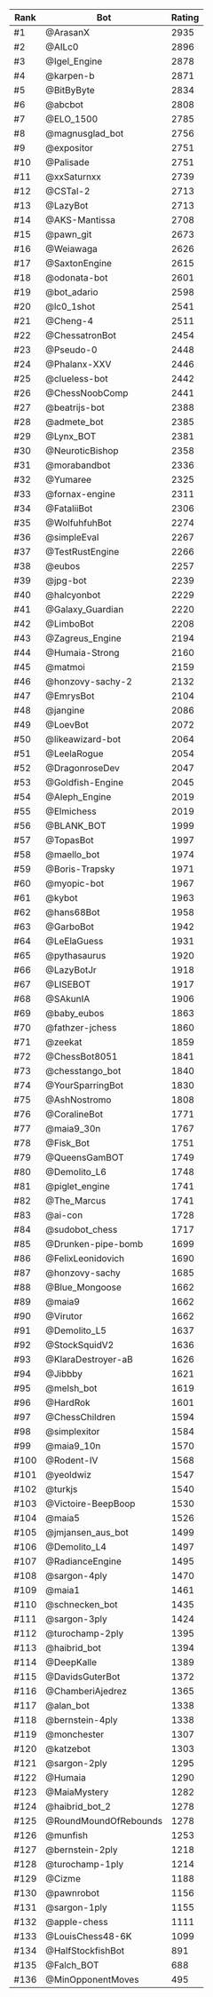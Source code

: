 Rank|Bot|Rating
---|---|---
#1|@ArasanX|2935
#2|@AILc0|2896
#3|@Igel_Engine|2878
#4|@karpen-b|2871
#5|@BitByByte|2834
#6|@abcbot|2808
#7|@ELO_1500|2785
#8|@magnusglad_bot|2756
#9|@expositor|2751
#10|@Palisade|2751
#11|@xxSaturnxx|2739
#12|@CSTal-2|2713
#13|@LazyBot|2713
#14|@AKS-Mantissa|2708
#15|@pawn_git|2673
#16|@Weiawaga|2626
#17|@SaxtonEngine|2615
#18|@odonata-bot|2601
#19|@bot_adario|2598
#20|@lc0_1shot|2541
#21|@Cheng-4|2511
#22|@ChessatronBot|2454
#23|@Pseudo-0|2448
#24|@Phalanx-XXV|2446
#25|@clueless-bot|2442
#26|@ChessNoobComp|2441
#27|@beatrijs-bot|2388
#28|@admete_bot|2385
#29|@Lynx_BOT|2381
#30|@NeuroticBishop|2358
#31|@morabandbot|2336
#32|@Yumaree|2325
#33|@fornax-engine|2311
#34|@FataliiBot|2306
#35|@WolfuhfuhBot|2274
#36|@simpleEval|2267
#37|@TestRustEngine|2266
#38|@eubos|2257
#39|@jpg-bot|2239
#40|@halcyonbot|2229
#41|@Galaxy_Guardian|2220
#42|@LimboBot|2208
#43|@Zagreus_Engine|2194
#44|@Humaia-Strong|2160
#45|@matmoi|2159
#46|@honzovy-sachy-2|2132
#47|@EmrysBot|2104
#48|@jangine|2086
#49|@LoevBot|2072
#50|@likeawizard-bot|2064
#51|@LeelaRogue|2054
#52|@DragonroseDev|2047
#53|@Goldfish-Engine|2045
#54|@Aleph_Engine|2019
#55|@Elmichess|2019
#56|@BLANK_BOT|1999
#57|@TopasBot|1997
#58|@maello_bot|1974
#59|@Boris-Trapsky|1971
#60|@myopic-bot|1967
#61|@kybot|1963
#62|@hans68Bot|1958
#63|@GarboBot|1942
#64|@LeElaGuess|1931
#65|@pythasaurus|1920
#66|@LazyBotJr|1918
#67|@LISEBOT|1917
#68|@SAkunIA|1906
#69|@baby_eubos|1863
#70|@fathzer-jchess|1860
#71|@zeekat|1859
#72|@ChessBot8051|1841
#73|@chesstango_bot|1840
#74|@YourSparringBot|1830
#75|@AshNostromo|1808
#76|@CoralineBot|1771
#77|@maia9_30n|1767
#78|@Fisk_Bot|1751
#79|@QueensGamBOT|1749
#80|@Demolito_L6|1748
#81|@piglet_engine|1741
#82|@The_Marcus|1741
#83|@ai-con|1728
#84|@sudobot_chess|1717
#85|@Drunken-pipe-bomb|1699
#86|@FelixLeonidovich|1690
#87|@honzovy-sachy|1685
#88|@Blue_Mongoose|1662
#89|@maia9|1662
#90|@Virutor|1662
#91|@Demolito_L5|1637
#92|@StockSquidV2|1636
#93|@KlaraDestroyer-aB|1626
#94|@Jibbby|1621
#95|@melsh_bot|1619
#96|@HardRok|1601
#97|@ChessChildren|1594
#98|@simplexitor|1584
#99|@maia9_10n|1570
#100|@Rodent-IV|1568
#101|@yeoldwiz|1547
#102|@turkjs|1540
#103|@Victoire-BeepBoop|1530
#104|@maia5|1526
#105|@jmjansen_aus_bot|1499
#106|@Demolito_L4|1497
#107|@RadianceEngine|1495
#108|@sargon-4ply|1470
#109|@maia1|1461
#110|@schnecken_bot|1435
#111|@sargon-3ply|1424
#112|@turochamp-2ply|1395
#113|@haibrid_bot|1394
#114|@DeepKalle|1389
#115|@DavidsGuterBot|1372
#116|@ChamberiAjedrez|1365
#117|@alan_bot|1338
#118|@bernstein-4ply|1338
#119|@monchester|1307
#120|@katzebot|1303
#121|@sargon-2ply|1295
#122|@Humaia|1290
#123|@MaiaMystery|1282
#124|@haibrid_bot_2|1278
#125|@RoundMoundOfRebounds|1278
#126|@munfish|1253
#127|@bernstein-2ply|1218
#128|@turochamp-1ply|1214
#129|@Cizme|1188
#130|@pawnrobot|1156
#131|@sargon-1ply|1155
#132|@apple-chess|1111
#133|@LouisChess48-6K|1099
#134|@HalfStockfishBot|891
#135|@Falch_BOT|688
#136|@MinOpponentMoves|495
